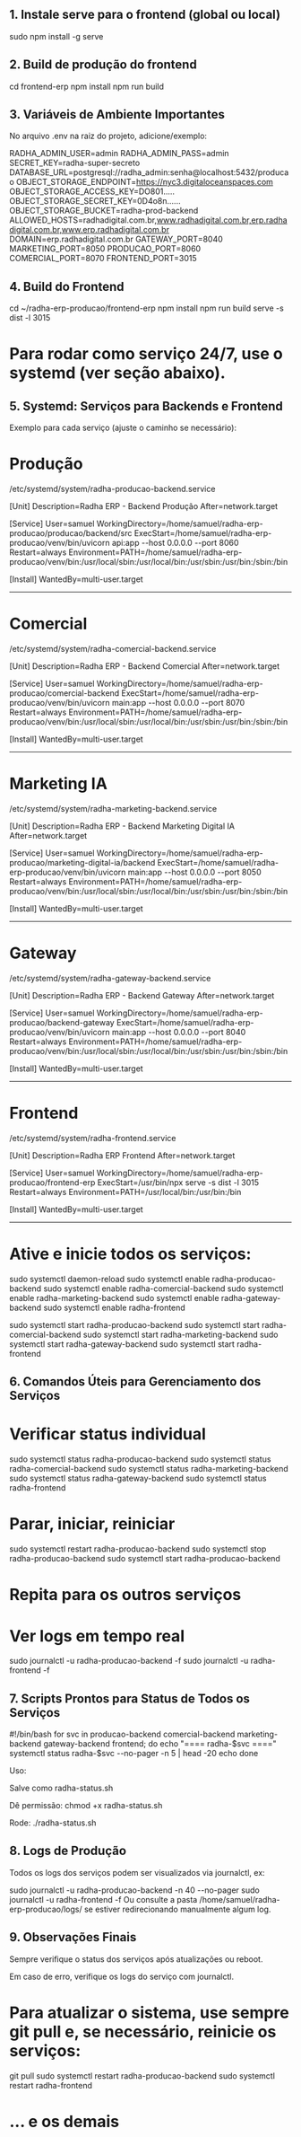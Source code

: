 ## 1. Instale serve para o frontend (global ou local)
sudo npm install -g serve

## 2. Build de produção do frontend
cd frontend-erp
npm install
npm run build

## 3. Variáveis de Ambiente Importantes

No arquivo .env na raiz do projeto, adicione/exemplo:

RADHA_ADMIN_USER=admin
RADHA_ADMIN_PASS=admin
SECRET_KEY=radha-super-secreto
DATABASE_URL=postgresql://radha_admin:senha@localhost:5432/producao
OBJECT_STORAGE_ENDPOINT=https://nyc3.digitaloceanspaces.com
OBJECT_STORAGE_ACCESS_KEY=DO801.....
OBJECT_STORAGE_SECRET_KEY=0D4o8n......
OBJECT_STORAGE_BUCKET=radha-prod-backend
ALLOWED_HOSTS=radhadigital.com.br,www.radhadigital.com.br,erp.radhadigital.com.br,www.erp.radhadigital.com.br
DOMAIN=erp.radhadigital.com.br
GATEWAY_PORT=8040
MARKETING_PORT=8050
PRODUCAO_PORT=8060
COMERCIAL_PORT=8070
FRONTEND_PORT=3015

## 4. Build do Frontend

cd ~/radha-erp-producao/frontend-erp
npm install
npm run build
serve -s dist -l 3015

# Para rodar como serviço 24/7, use o systemd (ver seção abaixo).

## 5. Systemd: Serviços para Backends e Frontend
Exemplo para cada serviço (ajuste o caminho se necessário):

# Produção
/etc/systemd/system/radha-producao-backend.service

[Unit]
Description=Radha ERP - Backend Produção
After=network.target

[Service]
User=samuel
WorkingDirectory=/home/samuel/radha-erp-producao/producao/backend/src
ExecStart=/home/samuel/radha-erp-producao/venv/bin/uvicorn api:app --host 0.0.0.0 --port 8060
Restart=always
Environment=PATH=/home/samuel/radha-erp-producao/venv/bin:/usr/local/sbin:/usr/local/bin:/usr/sbin:/usr/bin:/sbin:/bin

[Install]
WantedBy=multi-user.target

---

# Comercial
/etc/systemd/system/radha-comercial-backend.service

[Unit]
Description=Radha ERP - Backend Comercial
After=network.target

[Service]
User=samuel
WorkingDirectory=/home/samuel/radha-erp-producao/comercial-backend
ExecStart=/home/samuel/radha-erp-producao/venv/bin/uvicorn main:app --host 0.0.0.0 --port 8070
Restart=always
Environment=PATH=/home/samuel/radha-erp-producao/venv/bin:/usr/local/sbin:/usr/local/bin:/usr/sbin:/usr/bin:/sbin:/bin

[Install]
WantedBy=multi-user.target

---

# Marketing IA
/etc/systemd/system/radha-marketing-backend.service

[Unit]
Description=Radha ERP - Backend Marketing Digital IA
After=network.target

[Service]
User=samuel
WorkingDirectory=/home/samuel/radha-erp-producao/marketing-digital-ia/backend
ExecStart=/home/samuel/radha-erp-producao/venv/bin/uvicorn main:app --host 0.0.0.0 --port 8050
Restart=always
Environment=PATH=/home/samuel/radha-erp-producao/venv/bin:/usr/local/sbin:/usr/local/bin:/usr/sbin:/usr/bin:/sbin:/bin

[Install]
WantedBy=multi-user.target

---

# Gateway
/etc/systemd/system/radha-gateway-backend.service

[Unit]
Description=Radha ERP - Backend Gateway
After=network.target

[Service]
User=samuel
WorkingDirectory=/home/samuel/radha-erp-producao/backend-gateway
ExecStart=/home/samuel/radha-erp-producao/venv/bin/uvicorn main:app --host 0.0.0.0 --port 8040
Restart=always
Environment=PATH=/home/samuel/radha-erp-producao/venv/bin:/usr/local/sbin:/usr/local/bin:/usr/sbin:/usr/bin:/sbin:/bin

[Install]
WantedBy=multi-user.target

---

# Frontend
/etc/systemd/system/radha-frontend.service

[Unit]
Description=Radha ERP Frontend
After=network.target

[Service]
User=samuel
WorkingDirectory=/home/samuel/radha-erp-producao/frontend-erp
ExecStart=/usr/bin/npx serve -s dist -l 3015
Restart=always
Environment=PATH=/usr/local/bin:/usr/bin:/bin

[Install]
WantedBy=multi-user.target

---

# Ative e inicie todos os serviços:

sudo systemctl daemon-reload
sudo systemctl enable radha-producao-backend
sudo systemctl enable radha-comercial-backend
sudo systemctl enable radha-marketing-backend
sudo systemctl enable radha-gateway-backend
sudo systemctl enable radha-frontend

sudo systemctl start radha-producao-backend
sudo systemctl start radha-comercial-backend
sudo systemctl start radha-marketing-backend
sudo systemctl start radha-gateway-backend
sudo systemctl start radha-frontend

## 6. Comandos Úteis para Gerenciamento dos Serviços

# Verificar status individual
sudo systemctl status radha-producao-backend
sudo systemctl status radha-comercial-backend
sudo systemctl status radha-marketing-backend
sudo systemctl status radha-gateway-backend
sudo systemctl status radha-frontend

# Parar, iniciar, reiniciar
sudo systemctl restart radha-producao-backend
sudo systemctl stop radha-producao-backend
sudo systemctl start radha-producao-backend
# Repita para os outros serviços

# Ver logs em tempo real
sudo journalctl -u radha-producao-backend -f
sudo journalctl -u radha-frontend -f

## 7. Scripts Prontos para Status de Todos os Serviços

#!/bin/bash
for svc in producao-backend comercial-backend marketing-backend gateway-backend frontend; do
    echo "==== radha-$svc ===="
    systemctl status radha-$svc --no-pager -n 5 | head -20
    echo
done

Uso:

Salve como radha-status.sh

Dê permissão: chmod +x radha-status.sh

Rode: ./radha-status.sh

## 8. Logs de Produção
Todos os logs dos serviços podem ser visualizados via journalctl, ex:

sudo journalctl -u radha-producao-backend -n 40 --no-pager
sudo journalctl -u radha-frontend -f
Ou consulte a pasta /home/samuel/radha-erp-producao/logs/ se estiver redirecionando manualmente algum log.

## 9. Observações Finais
Sempre verifique o status dos serviços após atualizações ou reboot.

Em caso de erro, verifique os logs do serviço com journalctl.

# Para atualizar o sistema, use sempre git pull e, se necessário, reinicie os serviços:

git pull
sudo systemctl restart radha-producao-backend
sudo systemctl restart radha-frontend
# ... e os demais
